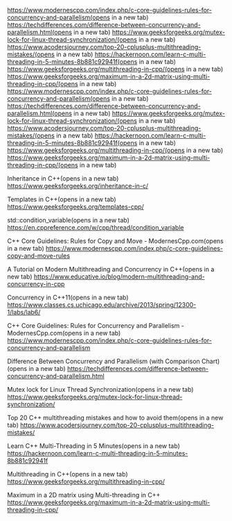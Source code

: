 https://www.modernescpp.com/index.php/c-core-guidelines-rules-for-concurrency-and-parallelism(opens in a new tab)
https://techdifferences.com/difference-between-concurrency-and-parallelism.html(opens in a new tab)
https://www.geeksforgeeks.org/mutex-lock-for-linux-thread-synchronization/(opens in a new tab)
https://www.acodersjourney.com/top-20-cplusplus-multithreading-mistakes/(opens in a new tab)
https://hackernoon.com/learn-c-multi-threading-in-5-minutes-8b881c92941f(opens in a new tab)
https://www.geeksforgeeks.org/multithreading-in-cpp/(opens in a new tab)
https://www.geeksforgeeks.org/maximum-in-a-2d-matrix-using-multi-threading-in-cpp/(opens in a new tab)
https://www.modernescpp.com/index.php/c-core-guidelines-rules-for-concurrency-and-parallelism(opens in a new tab)
https://techdifferences.com/difference-between-concurrency-and-parallelism.html(opens in a new tab)
https://www.geeksforgeeks.org/mutex-lock-for-linux-thread-synchronization/(opens in a new tab)
https://www.acodersjourney.com/top-20-cplusplus-multithreading-mistakes/(opens in a new tab)
https://hackernoon.com/learn-c-multi-threading-in-5-minutes-8b881c92941f(opens in a new tab)
https://www.geeksforgeeks.org/multithreading-in-cpp/(opens in a new tab)
https://www.geeksforgeeks.org/maximum-in-a-2d-matrix-using-multi-threading-in-cpp/(opens in a new tab)

Inheritance in C++(opens in a new tab)
https://www.geeksforgeeks.org/inheritance-in-c/

Templates in C++(opens in a new tab)
https://www.geeksforgeeks.org/templates-cpp/

std::condition_variable(opens in a new tab)
https://en.cppreference.com/w/cpp/thread/condition_variable

C++ Core Guidelines: Rules for Copy and Move - ModernesCpp.com(opens in a new tab)
https://www.modernescpp.com/index.php/c-core-guidelines-copy-and-move-rules

A Tutorial on Modern Multithreading and Concurrency in C++(opens in a new tab)
https://www.educative.io/blog/modern-multithreading-and-concurrency-in-cpp

Concurrency in C++11(opens in a new tab)
https://www.classes.cs.uchicago.edu/archive/2013/spring/12300-1/labs/lab6/

C++ Core Guidelines: Rules for Concurrency and Parallelism - ModernesCpp.com(opens in a new tab)
https://www.modernescpp.com/index.php/c-core-guidelines-rules-for-concurrency-and-parallelism

Difference Between Concurrency and Parallelism (with Comparison Chart)(opens in a new tab)
https://techdifferences.com/difference-between-concurrency-and-parallelism.html

Mutex lock for Linux Thread Synchronization(opens in a new tab)
https://www.geeksforgeeks.org/mutex-lock-for-linux-thread-synchronization/

Top 20 C++ multithreading mistakes and how to avoid them(opens in a new tab)
https://www.acodersjourney.com/top-20-cplusplus-multithreading-mistakes/

Learn C++ Multi-Threading in 5 Minutes(opens in a new tab)
https://hackernoon.com/learn-c-multi-threading-in-5-minutes-8b881c92941f

Multithreading in C++(opens in a new tab)
https://www.geeksforgeeks.org/multithreading-in-cpp/

Maximum in a 2D matrix using Multi-threading in C++
https://www.geeksforgeeks.org/maximum-in-a-2d-matrix-using-multi-threading-in-cpp/
